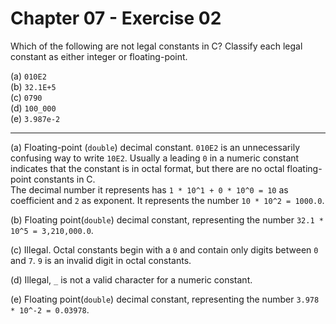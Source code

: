 # Chapter 07 - Exercise 02

Which of the following are not legal constants in C? Classify each legal constant as either integer or floating-point.

(a) `010E2`  
(b) `32.1E+5`  
(c) `0790`  
(d) `100_000`  
(e) `3.987e-2`  

---

(a)
Floating-point (`double`) decimal constant. `010E2` is an unnecessarily confusing way to write `10E2`. Usually a leading `0` in a numeric constant indicates that the constant is in octal format, but there are no octal floating-point constants in C.  
The decimal number it represents has `1 * 10^1 + 0 * 10^0 = 10` as coefficient and `2` as exponent. It represents the number `10 * 10^2 = 1000.0`.  

(b) 
Floating point(`double`) decimal constant, representing the number `32.1 * 10^5 = 3,210,000.0`.  

(c)
Illegal. Octal constants begin with a `0` and contain only digits between `0` and `7`. `9` is an invalid digit in octal constants.  

(d)
Illegal, `_` is not a valid character for a numeric constant.   

(e)
Floating point(`double`) decimal constant, representing the number `3.978 * 10^-2 = 0.03978`.   
